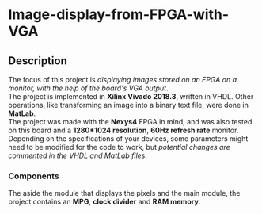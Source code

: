 # Image-display-from-FPGA-with-VGA
## Description
The focus of this project is *displaying images stored on an FPGA on a monitor, with the help of the board's VGA output*.\
The project is implemented in **Xilinx Vivado 2018.3**, written in VHDL. Other operations, like transforming an image into a binary text file, were done in **MatLab**.\
The project was made with the **Nexys4** FPGA in mind, and was also tested on this board and a **1280*1024 resolution**, **60Hz refresh rate** monitor. Depending on the specifications of your devices, some parameters might need to be modified for the code to work, but *potential changes are commented in the VHDL and MatLab files*.

### Components
The aside the module that displays the pixels and the main module, the project contains an **MPG**, **clock divider** and **RAM memory**.

